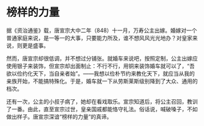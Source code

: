 # 榜样的力量

据《资治通鉴》载，唐宣宗大中二年（848）十一月，万寿公主出嫁。婚嫁对一个普通家庭来说，是一等一的大事，只要能力所及，谁不想风风光光地办？对皇家来说，则更是盛事。 

然而，唐宣宗却很低调，并不想过分铺张。就婚车来说吧，按照定制，公主出嫁应使用银子来装饰，但宣宗却出面制止：不行不行，用铜来装饰婚车就可以了，“吾欲以俭约化天下，当自亲者始”。——我想以俭朴节约来教化天下，就应当从我的亲族开始，不能搞特殊化。于是，婚车就一下从劳斯莱斯级别降到了大众、通用的档次。 

还有一次，公主的小叔子病了，她却在看戏取乐。宣宗知道后，将公主召回，教训了一番。由此，直至宣宗过世，皇亲国戚都能恪守礼法。俗话说，喊破嗓子，不如做出样子。唐宣宗深谙“榜样的力量”的真谛。